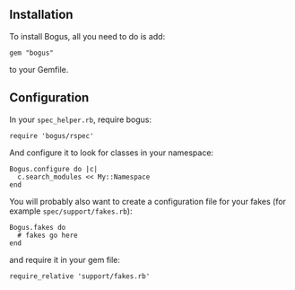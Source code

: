 ## Installation

To install Bogus, all you need to do is add:

    gem "bogus"

to your Gemfile.

## Configuration

In your `spec_helper.rb`, require bogus:

    require 'bogus/rspec'

And configure it to look for classes in your namespace:

    Bogus.configure do |c|
      c.search_modules << My::Namespace
    end

You will probably also want to create a configuration file for your fakes (for example `spec/support/fakes.rb`):

    Bogus.fakes do
      # fakes go here
    end

and require it in your gem file:

    require_relative 'support/fakes.rb'
